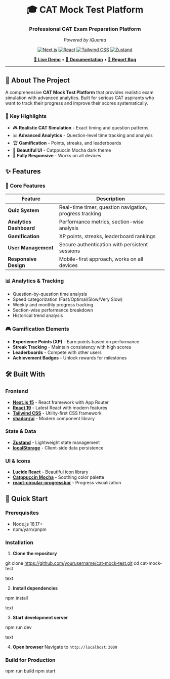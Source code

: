 <div align="center">

# 🎓 CAT Mock Test Platform

### Professional CAT Exam Preparation Platform
*Powered by iQuanta*

[![Next.js](https://img.shields.io/badge/Next.js-15.5.3-000000?style=for-the-badge&logo=next.js&logoColor=white)](https://nextjs.org/)
[![React](https://img.shields.io/badge/React-19-61DAFB?style=for-the-badge&logo=react&logoColor=white)](https://reactjs.org/)
[![Tailwind CSS](https://img.shields.io/badge/Tailwind_CSS-3.4.17-38B2AC?style=for-the-badge&logo=tailwind-css&logoColor=white)](https://tailwindcss.com/)
[![Zustand](https://img.shields.io/badge/Zustand-5.0.8-FF6B35?style=for-the-badge)](https://zustand-demo.pmnd.rs/)

[🚀 **Live Demo**](https://your-app.vercel.app) • [📖 **Documentation**](#features) • [🐛 **Report Bug**](https://github.com/yourusername/cat-mock/issues)

</div>

---

## 🌟 About The Project

A comprehensive **CAT Mock Test Platform** that provides realistic exam simulation with advanced analytics. Built for serious CAT aspirants who want to track their progress and improve their scores systematically.

### 🎯 Key Highlights

- 🎮 **Realistic CAT Simulation** - Exact timing and question patterns
- 📊 **Advanced Analytics** - Question-level time tracking and analysis  
- 🏆 **Gamification** - Points, streaks, and leaderboards
- 🎨 **Beautiful UI** - Catppuccin Mocha dark theme
- 📱 **Fully Responsive** - Works on all devices

## ✨ Features

### 🎯 Core Features
| Feature | Description |
|---------|-------------|
| **Quiz System** | Real-time timer, question navigation, progress tracking |
| **Analytics Dashboard** | Performance metrics, section-wise analysis |
| **Gamification** | XP points, streaks, leaderboard rankings |
| **User Management** | Secure authentication with persistent sessions |
| **Responsive Design** | Mobile-first approach, works on all devices |

### 📊 Analytics & Tracking
- Question-by-question time analysis
- Speed categorization (Fast/Optimal/Slow/Very Slow)
- Weekly and monthly progress tracking
- Section-wise performance breakdown
- Historical trend analysis

### 🎮 Gamification Elements
- **Experience Points (XP)** - Earn points based on performance
- **Streak Tracking** - Maintain consistency with high scores
- **Leaderboards** - Compete with other users
- **Achievement Badges** - Unlock rewards for milestones

## 🛠️ Built With

### Frontend
- **[Next.js 15](https://nextjs.org/)** - React framework with App Router
- **[React 19](https://reactjs.org/)** - Latest React with modern features
- **[Tailwind CSS](https://tailwindcss.com/)** - Utility-first CSS framework
- **[shadcn/ui](https://ui.shadcn.com/)** - Modern component library

### State & Data
- **[Zustand](https://zustand-demo.pmnd.rs/)** - Lightweight state management
- **[localStorage](https://developer.mozilla.org/en-US/docs/Web/API/Window/localStorage)** - Client-side data persistence

### UI & Icons
- **[Lucide React](https://lucide.dev/)** - Beautiful icon library
- **[Catppuccin Mocha](https://catppuccin.com/)** - Soothing color palette
- **[react-circular-progressbar](https://www.npmjs.com/package/react-circular-progressbar)** - Progress visualization

## 🚀 Quick Start

### Prerequisites
- Node.js 18.17+ 
- npm/yarn/pnpm

### Installation

1. **Clone the repository**

git clone https://github.com/yourusername/cat-mock-test.git
cd cat-mock-test

text

2. **Install dependencies**

npm install

text

3. **Start development server**

npm run dev

text

4. **Open browser**
Navigate to `http://localhost:3000`

### Build for Production

npm run build
npm start
